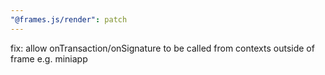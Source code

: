 ```yaml
---
"@frames.js/render": patch
---
```


fix: allow onTransaction/onSignature to be called from contexts outside of frame e.g. miniapp
